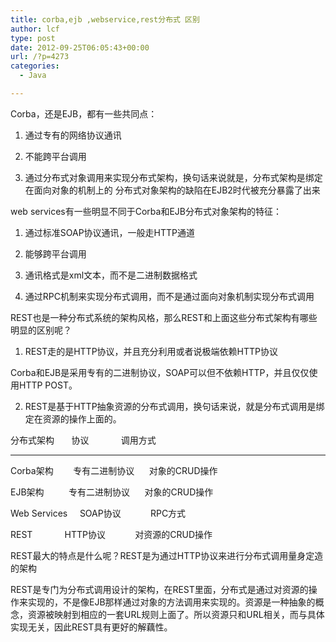 ```yaml
---
title: corba,ejb ,webservice,rest分布式 区别
author: lcf
type: post
date: 2012-09-25T06:05:43+00:00
url: /?p=4273
categories:
  - Java

---
```

Corba，还是EJB，都有一些共同点：
  
1) 通过专有的网络协议通讯
  
2) 不能跨平台调用
  
3) 通过分布式对象调用来实现分布式架构，换句话来说就是，分布式架构是绑定在面向对象的机制上的 分布式对象架构的缺陷在EJB2时代被充分暴露了出来
  
web services有一些明显不同于Corba和EJB分布式对象架构的特征：
  
1) 通过标准SOAP协议通讯，一般走HTTP通道
  
2) 能够跨平台调用
  
3) 通讯格式是xml文本，而不是二进制数据格式
  
4) 通过RPC机制来实现分布式调用，而不是通过面向对象机制实现分布式调用
  
REST也是一种分布式系统的架构风格，那么REST和上面这些分布式架构有哪些明显的区别呢？
  
1) REST走的是HTTP协议，并且充分利用或者说极端依赖HTTP协议
  
Corba和EJB是采用专有的二进制协议，SOAP可以但不依赖HTTP，并且仅仅使用HTTP POST。
  
2) REST是基于HTTP抽象资源的分布式调用，换句话来说，就是分布式调用是绑定在资源的操作上面的。
  
分布式架构       协议             调用方式
  
-------------------
  
Corba架构        专有二进制协议      对象的CRUD操作
  
EJB架构          专有二进制协议      对象的CRUD操作
  
Web Services     SOAP协议            RPC方式
  
REST             HTTP协议            对资源的CRUD操作

REST最大的特点是什么呢？REST是为通过HTTP协议来进行分布式调用量身定造的架构
  
REST是专门为分布式调用设计的架构，在REST里面，分布式是通过对资源的操作来实现的，不是像EJB那样通过对象的方法调用来实现的。资源是一种抽象的概念，资源被映射到相应的一套URL规则上面了。所以资源只和URL相关，而与具体实现无关，因此REST具有更好的解藕性。